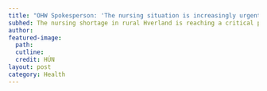 ```yaml
---
title: "OHW Spokesperson: 'The nursing situation is increasingly urgent'"
subhed: The nursing shortage in rural Hverland is reaching a critical point. 
author: 
featured-image: 
  path: 
  cutline: 
  credit: HÚN
layout: post
category: Health
---
```

